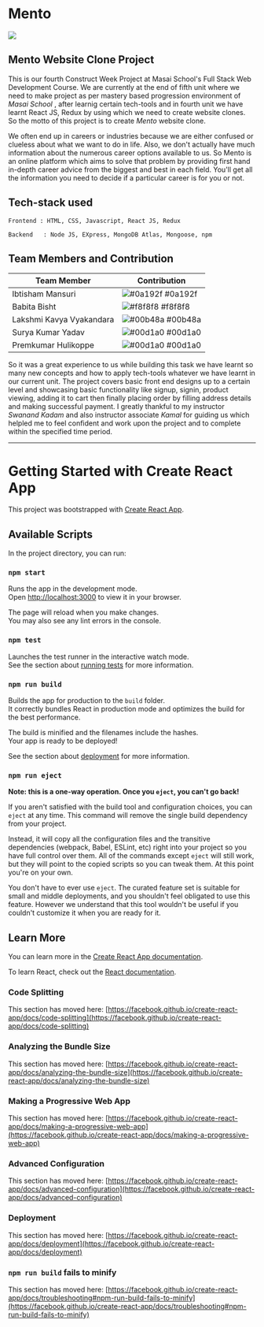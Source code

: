 # Mento

![](https://www.mento.co.in/assets/logo-e65920660caecc5be1d6b1757278bcb5745b83cfbf08d0dcdc5cd30bead06334.svg)

 

## Mento Website Clone Project 

This is our fourth Construct Week Project at Masai School's Full Stack Web Development Course. We are currently at the end of fifth unit where we need to make project as per mastery based progression environment of _Masai School_ ,  after learnig certain tech-tools and in fourth unit we have learnt React JS, Redux by using which we need to create website clones. So the motto of this project is to create *Mento* website clone. 

   We often end up in careers or industries because we are either confused or clueless about what we want to do in life. Also, we don't actually have much information about the numerous career options available to us. So Mento is an online platform which aims to solve that problem by providing first hand in-depth career advice from the biggest and best in each field. You'll get all the information you need to decide if a particular career is for you or not.
   
 ##  Tech-stack used
  
   ```
   Frontend : HTML, CSS, Javascript, React JS, Redux
   
   Backend   : Node JS, EXpress, MongoDB Atlas, Mongoose, npm 
   ```
 ## Team Members and Contribution

 | Team Member            | Contribution                                                              |
| ----------------- | ------------------------------------------------------------------ |
| Ibtisham Mansuri | ![#0a192f](https://via.placeholder.com/10/0a192f?text=+) #0a192f |
| Babita Bisht | ![#f8f8f8](https://via.placeholder.com/10/f8f8f8?text=+) #f8f8f8 |
| Lakshmi Kavya Vyakandara | ![#00b48a](https://via.placeholder.com/10/00b48a?text=+) #00b48a |
| Surya Kumar Yadav | ![#00d1a0](https://via.placeholder.com/10/00b48a?text=+) #00d1a0 |
| Premkumar Hulikoppe | ![#00d1a0](https://via.placeholder.com/10/00b48a?text=+) #00d1a0 |


  So it was a great experience to us while building this task we have learnt so many new concepts and how to apply tech-tools whatever we have learnt in our current unit. The project covers basic front end designs up to a certain level and showcasing basic functionality like signup, signin, product viewing, adding it to cart then finally placing order by filling address details and making successful payment. I greatly thankful to my instructor *Swanand Kadam* and also instructor associate *Kamal* for guiding us which helpled me to feel confident and work upon the project and to complete within the specified time period.
 
---

# Getting Started with Create React App

This project was bootstrapped with [Create React App](https://github.com/facebook/create-react-app).

## Available Scripts

In the project directory, you can run:

### `npm start`

Runs the app in the development mode.\
Open [http://localhost:3000](http://localhost:3000) to view it in your browser.

The page will reload when you make changes.\
You may also see any lint errors in the console.

### `npm test`

Launches the test runner in the interactive watch mode.\
See the section about [running tests](https://facebook.github.io/create-react-app/docs/running-tests) for more information.

### `npm run build`

Builds the app for production to the `build` folder.\
It correctly bundles React in production mode and optimizes the build for the best performance.

The build is minified and the filenames include the hashes.\
Your app is ready to be deployed!

See the section about [deployment](https://facebook.github.io/create-react-app/docs/deployment) for more information.

### `npm run eject`

**Note: this is a one-way operation. Once you `eject`, you can't go back!**

If you aren't satisfied with the build tool and configuration choices, you can `eject` at any time. This command will remove the single build dependency from your project.

Instead, it will copy all the configuration files and the transitive dependencies (webpack, Babel, ESLint, etc) right into your project so you have full control over them. All of the commands except `eject` will still work, but they will point to the copied scripts so you can tweak them. At this point you're on your own.

You don't have to ever use `eject`. The curated feature set is suitable for small and middle deployments, and you shouldn't feel obligated to use this feature. However we understand that this tool wouldn't be useful if you couldn't customize it when you are ready for it.

## Learn More

You can learn more in the [Create React App documentation](https://facebook.github.io/create-react-app/docs/getting-started).

To learn React, check out the [React documentation](https://reactjs.org/).

### Code Splitting

This section has moved here: [https://facebook.github.io/create-react-app/docs/code-splitting](https://facebook.github.io/create-react-app/docs/code-splitting)

### Analyzing the Bundle Size

This section has moved here: [https://facebook.github.io/create-react-app/docs/analyzing-the-bundle-size](https://facebook.github.io/create-react-app/docs/analyzing-the-bundle-size)

### Making a Progressive Web App

This section has moved here: [https://facebook.github.io/create-react-app/docs/making-a-progressive-web-app](https://facebook.github.io/create-react-app/docs/making-a-progressive-web-app)

### Advanced Configuration

This section has moved here: [https://facebook.github.io/create-react-app/docs/advanced-configuration](https://facebook.github.io/create-react-app/docs/advanced-configuration)

### Deployment

This section has moved here: [https://facebook.github.io/create-react-app/docs/deployment](https://facebook.github.io/create-react-app/docs/deployment)

### `npm run build` fails to minify

This section has moved here: [https://facebook.github.io/create-react-app/docs/troubleshooting#npm-run-build-fails-to-minify](https://facebook.github.io/create-react-app/docs/troubleshooting#npm-run-build-fails-to-minify)
